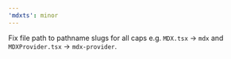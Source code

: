 ```yaml
---
'mdxts': minor
---
```


Fix file path to pathname slugs for all caps e.g. `MDX.tsx` -> `mdx`
and `MDXProvider.tsx` -> `mdx-provider`.
